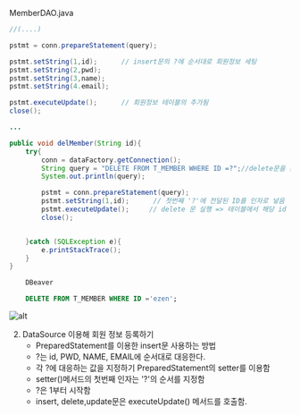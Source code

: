 MemberDAO.java

```java
//(....)

pstmt = conn.prepareStatement(query);

pstmt.setString(1,id);      // insert문의 ?에 순서대로 회원정보 세팅
pstmt.setString(2,pwd);     
pstmt.setString(3,name);
pstmt.setString(4.email);

pstmt.executeUpdate();      // 회원정보 테이블의 추가됨
close();

...

public void delMember(String id){
    try{
        conn = dataFactory.getConnection();
        String query = "DELETE FROM T_MEMBER WHERE ID =?";//delete문을 문자열로 만듬
        System.out.println(query);

        pstmt = conn.prepareStatement(query);    
        pstmt.setString(1,id);      // 첫번째 '?'에 전달된 ID를 인자로 넣음   
        pstmt.executeUpdate();     // delete 문 실행 => 테이블에서 해당 id 회원 정보 삭제
        close();             


    }catch (SQLException e){
        e.printStackTrace();
    }
}


```

```sql
    DBeaver

    DELETE FROM T_MEMBER WHERE ID ='ezen';
```

![alt](/assets/images/post/jsp/20.png)

2) DataSource 이용해 회원 정보 등록하기
    - PreparedStatement를 이용한 insert문 사용하는 방법
    - ?는 id, PWD, NAME, EMAIL에 순서대로 대응한다.
    - 각 ?에 대응하는 값을 지정하기 PreparedStatement의 setter를 이용함
    - setter()메서드의 첫번째 인자는 '?'의 순서를 지정함
    - ?은 1부터 시작함
    - insert, delete,update문은 executeUpdate() 메서드를 호출함.
